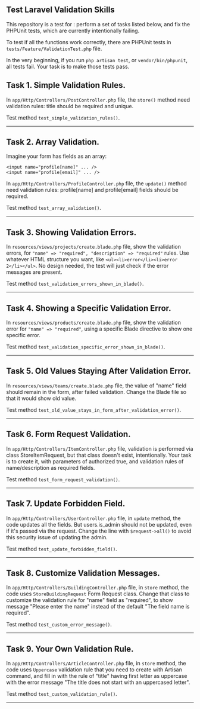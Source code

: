 ## Test Laravel Validation Skills

This repository is a test for : perform a set of tasks listed below, and fix the PHPUnit tests, which are currently intentionally failing.

To test if all the functions work correctly, there are PHPUnit tests in `tests/Feature/ValidationTest.php` file.

In the very beginning, if you run `php artisan test`, or `vendor/bin/phpunit`, all tests fail.
Your task is to make those tests pass.

## Task 1. Simple Validation Rules.

In `app/Http/Controllers/PostController.php` file, the `store()` method need validation rules: title should be required and unique.

Test method `test_simple_validation_rules()`.

---

## Task 2. Array Validation.

Imagine your form has fields as an array:

```
<input name="profile[name]" ... />
<input name="profile[email]" ... />
```

In `app/Http/Controllers/ProfileController.php` file, the `update()` method need validation rules: profile[name] and profile[email] fields should be required.

Test method `test_array_validation()`.

---

## Task 3. Showing Validation Errors.

In `resources/views/projects/create.blade.php` file, show the validation errors, for `"name" => "required", "description" => "required"` rules. Use whatever HTML structure you want, like `<ul><li>error</li><li>error 2</li></ul>`. No design needed, the test will just check if the error messages are present.

Test method `test_validation_errors_shown_in_blade()`.

---

## Task 4. Showing a Specific Validation Error.

In `resources/views/products/create.blade.php` file, show the validation error for `"name" => "required"`, using a specific Blade directive to show one specific error.

Test method `test_validation_specific_error_shown_in_blade()`.

---

## Task 5. Old Values Staying After Validation Error.

In `resources/views/teams/create.blade.php` file, the value of "name" field should remain in the form, after failed validation. Change the Blade file so that it would show old value.

Test method `test_old_value_stays_in_form_after_validation_error()`.

---

## Task 6. Form Request Validation.

In `app/Http/Controllers/ItemController.php` file, validation is performed via class StoreItemRequest, but that class doesn't exist, intentionally. Your task is to create it, with parameters of authorized true, and validation rules of name/description as required fields.

Test method `test_form_request_validation()`.

---

## Task 7. Update Forbidden Field.

In `app/Http/Controllers/UserController.php` file, in `update` method, the code updates all the fields. But users.is_admin should not be updated, even if it's passed via the request. Change the line with `$request->all()` to avoid this security issue of updating the admin.

Test method `test_update_forbidden_field()`.

---

## Task 8. Customize Validation Messages.

In `app/Http/Controllers/BuildingController.php` file, in `store` method, the code uses `StoreBuildingRequest` Form Request class. Change that class to customize the validation rule for "name" field as "required", to show message "Please enter the name" instead of the default "The field name is required".

Test method `test_custom_error_message()`.

---

## Task 9. Your Own Validation Rule.

In `app/Http/Controllers/ArticleController.php` file, in `store` method, the code uses `Uppercase` validation rule that you need to create with Artisan command, and fill in with the rule of "title" having first letter as uppercase with the error message "The title does not start with an uppercased letter".

Test method `test_custom_validation_rule()`.

---

